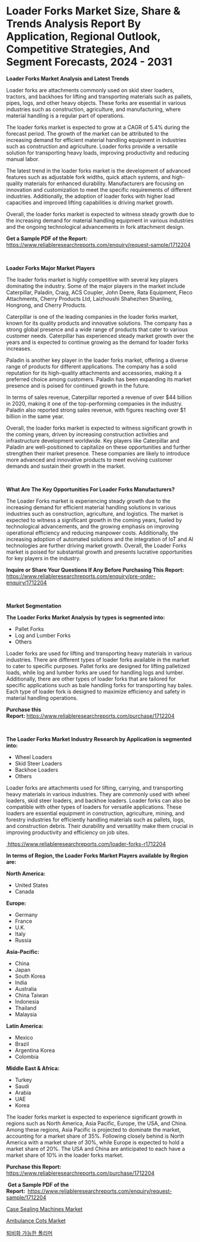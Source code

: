 <p><h1>Loader Forks Market Size, Share & Trends Analysis Report By Application, Regional Outlook, Competitive Strategies, And Segment Forecasts, 2024 - 2031</h1></p><p><strong>Loader Forks Market Analysis and Latest Trends</strong></p>
<p><p>Loader forks are attachments commonly used on skid steer loaders, tractors, and backhoes for lifting and transporting materials such as pallets, pipes, logs, and other heavy objects. These forks are essential in various industries such as construction, agriculture, and manufacturing, where material handling is a regular part of operations.</p><p>The loader forks market is expected to grow at a CAGR of 5.4% during the forecast period. The growth of the market can be attributed to the increasing demand for efficient material handling equipment in industries such as construction and agriculture. Loader forks provide a versatile solution for transporting heavy loads, improving productivity and reducing manual labor.</p><p>The latest trend in the loader forks market is the development of advanced features such as adjustable fork widths, quick attach systems, and high-quality materials for enhanced durability. Manufacturers are focusing on innovation and customization to meet the specific requirements of different industries. Additionally, the adoption of loader forks with higher load capacities and improved lifting capabilities is driving market growth.</p><p>Overall, the loader forks market is expected to witness steady growth due to the increasing demand for material handling equipment in various industries and the ongoing technological advancements in fork attachment design.</p></p>
<p><strong>Get a Sample PDF of the Report:&nbsp;</strong> <a href="https://www.reliableresearchreports.com/enquiry/request-sample/1712204">https://www.reliableresearchreports.com/enquiry/request-sample/1712204</a></p>
<p>&nbsp;</p>
<p><strong>Loader Forks Major Market Players</strong></p>
<p><p>The loader forks market is highly competitive with several key players dominating the industry. Some of the major players in the market include Caterpillar, Paladin, Craig, ACS Coupler, John Deere, Rata Equipment, Fleco Attachments, Cherry Products Ltd, Laizhoushi Shahezhen Shanling, Hongrong, and Cherry Products.</p><p>Caterpillar is one of the leading companies in the loader forks market, known for its quality products and innovative solutions. The company has a strong global presence and a wide range of products that cater to various customer needs. Caterpillar has experienced steady market growth over the years and is expected to continue growing as the demand for loader forks increases.</p><p>Paladin is another key player in the loader forks market, offering a diverse range of products for different applications. The company has a solid reputation for its high-quality attachments and accessories, making it a preferred choice among customers. Paladin has been expanding its market presence and is poised for continued growth in the future.</p><p>In terms of sales revenue, Caterpillar reported a revenue of over $44 billion in 2020, making it one of the top-performing companies in the industry. Paladin also reported strong sales revenue, with figures reaching over $1 billion in the same year.</p><p>Overall, the loader forks market is expected to witness significant growth in the coming years, driven by increasing construction activities and infrastructure development worldwide. Key players like Caterpillar and Paladin are well-positioned to capitalize on these opportunities and further strengthen their market presence. These companies are likely to introduce more advanced and innovative products to meet evolving customer demands and sustain their growth in the market.</p></p>
<p>&nbsp;</p>
<p><strong>What Are The Key Opportunities For Loader Forks Manufacturers?</strong></p>
<p><p>The Loader Forks market is experiencing steady growth due to the increasing demand for efficient material handling solutions in various industries such as construction, agriculture, and logistics. The market is expected to witness a significant growth in the coming years, fueled by technological advancements, and the growing emphasis on improving operational efficiency and reducing manpower costs. Additionally, the increasing adoption of automated solutions and the integration of IoT and AI technologies are further driving market growth. Overall, the Loader Forks market is poised for substantial growth and presents lucrative opportunities for key players in the industry.</p></p>
<p><strong>Inquire or Share Your Questions If Any Before Purchasing This Report:</strong> <a href="https://www.reliableresearchreports.com/enquiry/pre-order-enquiry/1712204">https://www.reliableresearchreports.com/enquiry/pre-order-enquiry/1712204</a></p>
<p>&nbsp;</p>
<p><strong>Market Segmentation</strong></p>
<p><strong>The Loader Forks Market Analysis by types is segmented into:</strong></p>
<p><ul><li>Pallet Forks</li><li>Log and Lumber Forks</li><li>Others</li></ul></p>
<p><p>Loader forks are used for lifting and transporting heavy materials in various industries. There are different types of loader forks available in the market to cater to specific purposes. Pallet forks are designed for lifting palletized loads, while log and lumber forks are used for handling logs and lumber. Additionally, there are other types of loader forks that are tailored for specific applications such as bale handling forks for transporting hay bales. Each type of loader fork is designed to maximize efficiency and safety in material handling operations.</p></p>
<p><strong>Purchase this Report:&nbsp;</strong><a href="https://www.reliableresearchreports.com/purchase/1712204">https://www.reliableresearchreports.com/purchase/1712204</a></p>
<p>&nbsp;</p>
<p><strong>The Loader Forks Market Industry Research by Application is segmented into:</strong></p>
<p><ul><li>Wheel Loaders</li><li>Skid Steer Loaders</li><li>Backhoe Loaders</li><li>Others</li></ul></p>
<p><p>Loader forks are attachments used for lifting, carrying, and transporting heavy materials in various industries. They are commonly used with wheel loaders, skid steer loaders, and backhoe loaders. Loader forks can also be compatible with other types of loaders for versatile applications. These loaders are essential equipment in construction, agriculture, mining, and forestry industries for efficiently handling materials such as pallets, logs, and construction debris. Their durability and versatility make them crucial in improving productivity and efficiency on job sites.</p></p>
<p><a href="https://www.reliableresearchreports.com/loader-forks-r1712204">&nbsp;https://www.reliableresearchreports.com/loader-forks-r1712204</a></p>
<p><strong>In terms of Region, the Loader Forks Market Players available by Region are:</strong></p>
<p>
    <p> <strong> North America: </strong>
        <ul>
            <li>United States</li>
            <li>Canada</li>
        </ul>
        </p> 
    <p> <strong> Europe: </strong>
        <ul>
            <li>Germany</li>
            <li>France</li>
            <li>U.K.</li>
            <li>Italy</li>
            <li>Russia</li>
        </ul>
        </p> 
    <p> <strong> Asia-Pacific: </strong>
        <ul>
            <li>China</li>
            <li>Japan</li>
            <li>South Korea</li>
            <li>India</li>
            <li>Australia</li>
            <li>China Taiwan</li>
            <li>Indonesia</li>
            <li>Thailand</li>
            <li>Malaysia</li>
        </ul>
        </p> 
    <p> <strong> Latin America: </strong>
        <ul>
            <li>Mexico</li>
            <li>Brazil</li>
            <li>Argentina Korea</li>
            <li>Colombia</li>
        </ul>
        </p> 
    <p> <strong> Middle East & Africa: </strong>
        <ul>
            <li>Turkey</li>
            <li>Saudi</li>
            <li>Arabia</li>
            <li>UAE</li>
            <li>Korea</li>
        </ul>
    </p>
    </p>
<p><p>The loader forks market is expected to experience significant growth in regions such as North America, Asia Pacific, Europe, the USA, and China. Among these regions, Asia Pacific is projected to dominate the market, accounting for a market share of 35%. Following closely behind is North America with a market share of 30%, while Europe is expected to hold a market share of 20%. The USA and China are anticipated to each have a market share of 10% in the loader forks market.</p></p>
<p><strong>Purchase this Report: </strong><a href="https://www.reliableresearchreports.com/purchase/1712204">https://www.reliableresearchreports.com/purchase/1712204</a></p>
<p>&nbsp;<strong>Get a Sample PDF of the Report:&nbsp;&nbsp;</strong><a href="https://www.reliableresearchreports.com/enquiry/request-sample/1712204">https://www.reliableresearchreports.com/enquiry/request-sample/1712204</a></p>
<p><strong></strong></p>
<p><p><a href="https://github.com/dx0328/Market-Research-Report-List-2/blob/main/case-sealing-machines-market.md">Case Sealing Machines Market</a></p><p><a href="https://github.com/juancolorado15/Market-Research-Report-List-2/blob/main/ambulance-cots-market.md">Ambulance Cots Market</a></p><p><a href="https://github.com/fernandotryO5lson96765/Market-Research-Report-List-1/blob/main/249720626682.md">퇴비화 가능한 폴리머</a></p></p>